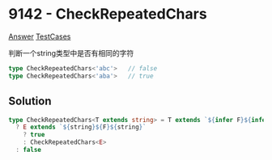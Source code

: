 # 9142 - CheckRepeatedChars

[Answer](https://github.com/lybenson/ts-checker/blob/master/src/9142-medium-checkrepeatedchars/template.ts) [TestCases](https://github.com/lybenson/ts-checker/blob/master/src/9142-medium-checkrepeatedchars/test-cases.ts)

判断一个string类型中是否有相同的字符

```ts
type CheckRepeatedChars<'abc'>   // false
type CheckRepeatedChars<'aba'>   // true
```

## Solution

```ts
type CheckRepeatedChars<T extends string> = T extends `${infer F}${infer E}`
  ? E extends `${string}${F}${string}`
    ? true
    : CheckRepeatedChars<E>
  : false
```
